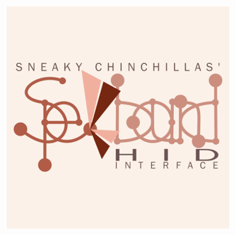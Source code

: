 ![SNEAKY CHINCHILLAS' SpeLLbound_HID](https://github.com/DonVasyl/Spellbound_HID/raw/pictures/pictures/spellbound_512.png)


